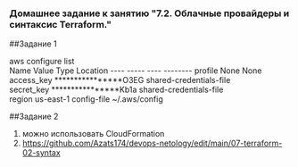 ### Домашнее задание к занятию "7.2. Облачные провайдеры и синтаксис Terraform."
##Задание 1

aws configure list          
      Name                    Value             Type    Location
      ----                    -----             ----    --------
   profile                <not set>             None    None
access_key     ****************O3EG shared-credentials-file    
secret_key     ****************Kb1a shared-credentials-file    
    region                us-east-1      config-file    ~/.aws/config

##Задание 2
  
  1. можно использовать CloudFormation 
  2. https://github.com/Azats174/devops-netology/edit/main/07-terraform-02-syntax
